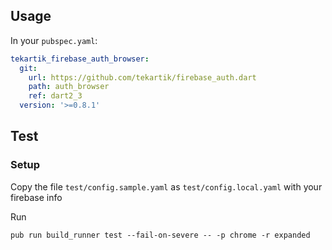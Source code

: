 
## Usage

In your `pubspec.yaml`:

```yaml
tekartik_firebase_auth_browser:
  git:
    url: https://github.com/tekartik/firebase_auth.dart
    path: auth_browser
    ref: dart2_3
  version: '>=0.8.1'
```

## Test

### Setup

Copy the file `test/config.sample.yaml` as `test/config.local.yaml` with your firebase info

Run

    pub run build_runner test --fail-on-severe -- -p chrome -r expanded
    
